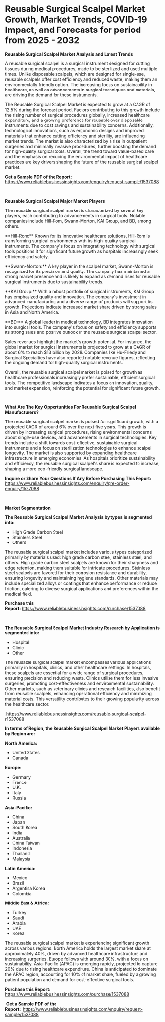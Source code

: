 <p><h1>Reusable Surgical Scalpel Market Growth, Market Trends, COVID-19 Impact, and Forecasts for period from 2025 - 2032</h1></p><p><strong>Reusable Surgical Scalpel Market Analysis and Latest Trends</strong></p>
<p><p>A reusable surgical scalpel is a surgical instrument designed for cutting tissues during medical procedures, made to be sterilized and used multiple times. Unlike disposable scalpels, which are designed for single-use, reusable scalpels offer cost efficiency and reduced waste, making them an environmentally friendly option. The increasing focus on sustainability in healthcare, as well as advancements in surgical techniques and materials, are driving the demand for these instruments.</p><p>The Reusable Surgical Scalpel Market is expected to grow at a CAGR of 12.5% during the forecast period. Factors contributing to this growth include the rising number of surgical procedures globally, increased healthcare expenditure, and a growing preference for reusable over disposable instruments due to cost savings and sustainability concerns. Additionally, technological innovations, such as ergonomic designs and improved materials that enhance cutting efficiency and sterility, are influencing market trends. The market is also characterized by a rise in outpatient surgeries and minimally invasive procedures, further boosting the demand for high-quality surgical tools. Overall, the trend toward value-based care and the emphasis on reducing the environmental impact of healthcare practices are key drivers shaping the future of the reusable surgical scalpel market.</p></p>
<p><strong>Get a Sample PDF of the Report:&nbsp;</strong> <a href="https://www.reliablebusinessinsights.com/enquiry/request-sample/1537088?utm_campaign=2302&utm_medium=2&utm_source=Github&utm_content=ia&utm_term=14042025&utm_id=reusable-surgical-scalpel">https://www.reliablebusinessinsights.com/enquiry/request-sample/1537088</a></p>
<p>&nbsp;</p>
<p><strong>Reusable Surgical Scalpel Major Market Players</strong></p>
<p><p>The reusable surgical scalpel market is characterized by several key players, each contributing to advancements in surgical tools. Notable companies include Hill-Rom, Swann-Morton, KAI Group, and BD, among others.</p><p>**Hill-Rom:** Known for its innovative healthcare solutions, Hill-Rom is transforming surgical environments with its high-quality surgical instruments. The company's focus on integrating technology with surgical tools positions it for significant future growth as hospitals increasingly seek efficiency and safety.</p><p>**Swann-Morton:** A key player in the scalpel market, Swann-Morton is recognized for its precision and quality. The company has maintained a strong market presence and is likely to expand as demand rises for reusable surgical instruments due to sustainability trends.</p><p>**KAI Group:** With a robust portfolio of surgical instruments, KAI Group has emphasized quality and innovation. The company's investment in advanced manufacturing and a diverse range of products will support its growth. Projections indicate increased market share driven by strong sales in Asia and North America.</p><p>**BD:** A global leader in medical technology, BD integrates innovation into surgical tools. The company's focus on safety and efficiency supports its strong sales and positive outlook in the reusable surgical scalpel sector.</p><p>Sales revenues highlight the market's growth potential. For instance, the global market for surgical instruments is projected to grow at a CAGR of about 6% to reach $13 billion by 2028. Companies like Hu-Friedy and Surgical Specialties have also reported notable revenue figures, reflecting the ongoing demand for high-quality surgical instruments.</p><p>Overall, the reusable surgical scalpel market is poised for growth as healthcare professionals increasingly prefer sustainable, efficient surgical tools. The competitive landscape indicates a focus on innovation, quality, and market expansion, reinforcing the potential for significant future growth.</p></p>
<p>&nbsp;</p>
<p><strong>What Are The Key Opportunities For Reusable Surgical Scalpel Manufacturers?</strong></p>
<p><p>The reusable surgical scalpel market is poised for significant growth, with a projected CAGR of around 6% over the next five years. This growth is driven by increasing surgical procedures, rising environmental concerns about single-use devices, and advancements in surgical technologies. Key trends include a shift towards cost-effective, sustainable surgical instruments and a focus on sterilization technologies to enhance scalpel longevity. The market is also supported by expanding healthcare infrastructure in emerging economies. As hospitals prioritize sustainability and efficiency, the reusable surgical scalpel's share is expected to increase, shaping a more eco-friendly surgical landscape.</p></p>
<p><strong>Inquire or Share Your Questions If Any Before Purchasing This Report:</strong> <a href="https://www.reliablebusinessinsights.com/enquiry/pre-order-enquiry/1537088?utm_campaign=2302&utm_medium=2&utm_source=Github&utm_content=ia&utm_term=14042025&utm_id=reusable-surgical-scalpel">https://www.reliablebusinessinsights.com/enquiry/pre-order-enquiry/1537088</a></p>
<p>&nbsp;</p>
<p><strong>Market Segmentation</strong></p>
<p><strong>The Reusable Surgical Scalpel Market Analysis by types is segmented into:</strong></p>
<p><ul><li>High Grade Carbon Steel</li><li>Stainless Steel</li><li>Others</li></ul></p>
<p><p>The reusable surgical scalpel market includes various types categorized primarily by materials used: high grade carbon steel, stainless steel, and others. High grade carbon steel scalpels are known for their sharpness and edge retention, making them suitable for intricate procedures. Stainless steel scalpels are favored for their corrosion resistance and durability, ensuring longevity and maintaining hygiene standards. Other materials may include specialized alloys or coatings that enhance performance or reduce friction, catering to diverse surgical applications and preferences within the medical field.</p></p>
<p><strong>Purchase this Report:&nbsp;</strong><a href="https://www.reliablebusinessinsights.com/purchase/1537088?utm_campaign=2302&utm_medium=2&utm_source=Github&utm_content=ia&utm_term=14042025&utm_id=reusable-surgical-scalpel">https://www.reliablebusinessinsights.com/purchase/1537088</a></p>
<p>&nbsp;</p>
<p><strong>The Reusable Surgical Scalpel Market Industry Research by Application is segmented into:</strong></p>
<p><ul><li>Hospital</li><li>Clinic</li><li>Other</li></ul></p>
<p><p>The reusable surgical scalpel market encompasses various applications primarily in hospitals, clinics, and other healthcare settings. In hospitals, these scalpels are essential for a wide range of surgical procedures, ensuring precision and reducing waste. Clinics utilize them for less invasive surgeries, promoting cost-effectiveness and environmental sustainability. Other markets, such as veterinary clinics and research facilities, also benefit from reusable scalpels, enhancing operational efficiency and minimizing material costs. This versatility contributes to their growing popularity across the healthcare sector.</p></p>
<p><a href="https://www.reliablebusinessinsights.com/reusable-surgical-scalpel-r1537088?utm_campaign=2302&utm_medium=2&utm_source=Github&utm_content=ia&utm_term=14042025&utm_id=reusable-surgical-scalpel">&nbsp;https://www.reliablebusinessinsights.com/reusable-surgical-scalpel-r1537088</a></p>
<p><strong>In terms of Region, the Reusable Surgical Scalpel Market Players available by Region are:</strong></p>
<p>
    <p> <strong> North America: </strong>
        <ul>
            <li>United States</li>
            <li>Canada</li>
        </ul>
        </p> 
    <p> <strong> Europe: </strong>
        <ul>
            <li>Germany</li>
            <li>France</li>
            <li>U.K.</li>
            <li>Italy</li>
            <li>Russia</li>
        </ul>
        </p> 
    <p> <strong> Asia-Pacific: </strong>
        <ul>
            <li>China</li>
            <li>Japan</li>
            <li>South Korea</li>
            <li>India</li>
            <li>Australia</li>
            <li>China Taiwan</li>
            <li>Indonesia</li>
            <li>Thailand</li>
            <li>Malaysia</li>
        </ul>
        </p> 
    <p> <strong> Latin America: </strong>
        <ul>
            <li>Mexico</li>
            <li>Brazil</li>
            <li>Argentina Korea</li>
            <li>Colombia</li>
        </ul>
        </p> 
    <p> <strong> Middle East & Africa: </strong>
        <ul>
            <li>Turkey</li>
            <li>Saudi</li>
            <li>Arabia</li>
            <li>UAE</li>
            <li>Korea</li>
        </ul>
    </p>
    </p>
<p><p>The reusable surgical scalpel market is experiencing significant growth across various regions. North America holds the largest market share at approximately 40%, driven by advanced healthcare infrastructure and increasing surgeries. Europe follows with around 30%, with a focus on sustainability. Asia-Pacific (APAC) is emerging rapidly, projected to capture 20% due to rising healthcare expenditure. China is anticipated to dominate the APAC region, accounting for 10% of market share, fueled by a growing patient population and demand for cost-effective surgical tools.</p></p>
<p><strong>Purchase this Report: </strong><a href="https://www.reliablebusinessinsights.com/purchase/1537088?utm_campaign=2302&utm_medium=2&utm_source=Github&utm_content=ia&utm_term=14042025&utm_id=reusable-surgical-scalpel">https://www.reliablebusinessinsights.com/purchase/1537088</a></p>
<p>&nbsp;<strong>Get a Sample PDF of the Report:&nbsp;&nbsp;</strong><a href="https://www.reliablebusinessinsights.com/enquiry/request-sample/1537088?utm_campaign=2302&utm_medium=2&utm_source=Github&utm_content=ia&utm_term=14042025&utm_id=reusable-surgical-scalpel">https://www.reliablebusinessinsights.com/enquiry/request-sample/1537088</a></p>
<p><strong></strong></p>
<p><p></p><p></p><p></p></p>